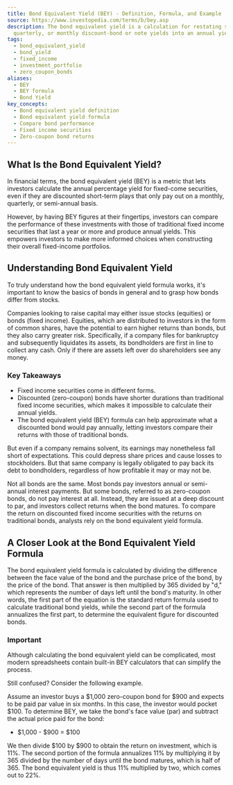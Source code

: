 ```yaml
---
title: Bond Equivalent Yield (BEY) - Definition, Formula, and Example
source: https://www.investopedia.com/terms/b/bey.asp
description: The bond equivalent yield is a calculation for restating semi-annual,
  quarterly, or monthly discount-bond or note yields into an annual yield.
tags:
  - bond_equivalent_yield
  - bond_yield
  - fixed_income
  - investment_portfolio
  - zero_coupon_bonds
aliases:
  - BEY
  - BEY formula
  - Bond Yield
key_concepts:
  - Bond equivalent yield definition
  - Bond equivalent yield formula
  - Compare bond performance
  - Fixed income securities
  - Zero-coupon bond returns
---
```



## What Is the Bond Equivalent Yield?

In financial terms, the bond equivalent yield (BEY) is a metric that lets investors calculate the annual percentage yield for fixed-come securities, even if they are discounted short-term plays that only pay out on a monthly, quarterly, or semi-annual basis.

However, by having BEY figures at their fingertips, investors can compare the performance of these investments with those of traditional fixed income securities that last a year or more and produce annual yields. This empowers investors to make more informed choices when constructing their overall fixed-income portfolios.

## Understanding Bond Equivalent Yield

To truly understand how the bond equivalent yield formula works, it's important to know the basics of bonds in general and to grasp how bonds differ from stocks.

Companies looking to raise capital may either issue stocks (equities) or bonds (fixed income). Equities, which are distributed to investors in the form of common shares, have the potential to earn higher returns than bonds, but they also carry greater risk. Specifically, if a company files for bankruptcy and subsequently liquidates its assets, its bondholders are first in line to collect any cash. Only if there are assets left over do shareholders see any money.

### Key Takeaways

- Fixed income securities come in different forms.
- Discounted (zero-coupon) bonds have shorter durations than traditional fixed income securities, which makes it impossible to calculate their annual yields.
- The bond equivalent yield (BEY) formula can help approximate what a discounted bond would pay annually, letting investors compare their returns with those of traditional bonds.

But even if a company remains solvent, its earnings may nonetheless fall short of expectations. This could depress share prices and cause losses to stockholders. But that same company is legally obligated to pay back its debt to bondholders, regardless of how profitable it may or may not be.

Not all bonds are the same. Most bonds pay investors annual or semi-annual interest payments. But some bonds, referred to as zero-coupon bonds, do not pay interest at all. Instead, they are issued at a deep discount to par, and investors collect returns when the bond matures. To compare the return on discounted fixed income securities with the returns on traditional bonds, analysts rely on the bond equivalent yield formula.

## A Closer Look at the Bond Equivalent Yield Formula

The bond equivalent yield formula is calculated by dividing the difference between the face value of the bond and the purchase price of the bond, by the price of the bond. That answer is then multiplied by 365 divided by "d," which represents the number of days left until the bond's maturity. In other words, the first part of the equation is the standard return formula used to calculate traditional bond yields, while the second part of the formula annualizes the first part, to determine the equivalent figure for discounted bonds.

### Important

Although calculating the bond equivalent yield can be complicated, most modern spreadsheets contain built-in BEY calculators that can simplify the process.

Still confused? Consider the following example.

Assume an investor buys a $1,000 zero-coupon bond for $900 and expects to be paid par value in six months. In this case, the investor would pocket $100. To determine BEY, we take the bond's face value (par) and subtract the actual price paid for the bond:

- $1,000 - $900 = $100

We then divide $100 by $900 to obtain the return on investment, which is 11%. The second portion of the formula annualizes 11% by multiplying it by 365 divided by the number of days until the bond matures, which is half of 365. The bond equivalent yield is thus 11% multiplied by two, which comes out to 22%.
